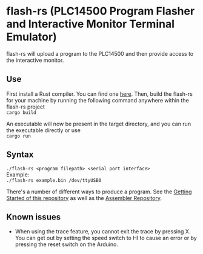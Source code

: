 # flash-rs (PLC14500 Program Flasher and Interactive Monitor Terminal Emulator)
flash-rs will upload a program to the PLC14500 and then provide access to the interactive monitor.

## Use
First install a Rust compiler.  You can find one [here](https://www.rust-lang.org/tools/install).  Then, build the flash-rs for your machine by running the following command anywhere within the flash-rs project  
`cargo build`  

An executable will now be present in the target directory, and you can run the executable directly or use  
`cargo run`

## Syntax
`./flash-rs <program filepath> <serial port interface>`  
Example:  
`./flash-rs example.bin /dev/ttyUSB0`

There's a number of different ways to produce a program.  See the [Getting Started of this repository](https://github.com/nicolacimmino/PLC-14500/blob/master/README.md) as well as the [Assembler Repository](https://github.com/nicolacimmino/plc-14500-assembler).

## Known issues
* When using the trace feature, you cannot exit the trace by pressing X.  You can get out by setting the speed switch to HI to cause an error or by pressing the reset switch on the Arduino.
